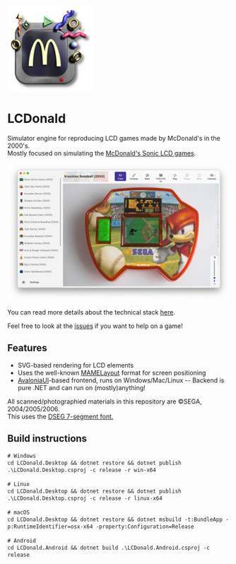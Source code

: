 <img src="cover.png" width="196">

LCDonald
===========

Simulator engine for reproducing LCD games made by McDonald's in the 2000's.  
Mostly focused on simulating the [McDonald's Sonic LCD games](http://info.sonicretro.org/McDonald%27s_Sonic_LCD_games).  

![](screenshot.png)

You can read more details about the technical stack [here](https://tvc-16.science/lcdonald.html).  

Feel free to look at the [issues](https://github.com/Difegue/LCDonald/issues) if you want to help on a game!  

## Features

* SVG-based rendering for LCD elements
* Uses the well-known [MAMELayout](https://docs.mamedev.org/techspecs/layout_files.html) format for screen positioning
* [AvaloniaUI](http://avaloniaui.net/)-based frontend, runs on Windows/Mac/Linux -- Backend is pure .NET and can run on (mostly)anything!

All scanned/photographied materials in this repository are ©️SEGA, 2004/2005/2006.  
This uses the [DSEG 7-segment font.](https://www.keshikan.net/fonts-e.html)  

## Build instructions 


```
# Windows
cd LCDonald.Desktop && dotnet restore && dotnet publish .\LCDonald.Desktop.csproj -c release -r win-x64

# Linux
cd LCDonald.Desktop && dotnet restore && dotnet publish .\LCDonald.Desktop.csproj -c release -r linux-x64

# macOS
cd LCDonald.Desktop && dotnet restore && dotnet msbuild -t:BundleApp -p:RuntimeIdentifier=osx-x64 -property:Configuration=Release

# Android 
cd LCDonald.Android && dotnet build .\LCDonald.Android.csproj -c release 

```
